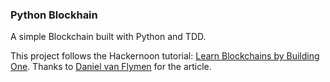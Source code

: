 ### Python Blockhain

A simple Blockchain built with Python and TDD.

This project follows the Hackernoon tutorial: [Learn Blockchains by Building One](https://hackernoon.com/learn-blockchains-by-building-one-117428612f46). Thanks to [Daniel van Flymen](https://twitter.com/van_flymen) for the article.